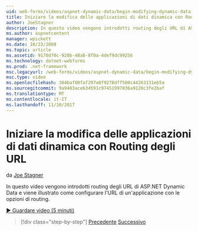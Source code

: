 ```yaml
---
uid: web-forms/videos/aspnet-dynamic-data/begin-modifying-dynamic-data-applications-with-url-routing
title: Iniziare la modifica delle applicazioni di dati dinamica con Routing degli URL | Documenti Microsoft
author: JoeStagner
description: In questo video vengono introdotti routing degli URL di ASP.NET Dynamic Data e viene illustrato come configurare l'URL di un'applicazione con le opzioni di routing.
ms.author: aspnetcontent
manager: wpickett
ms.date: 10/23/2008
ms.topic: article
ms.assetid: 9170d70c-928b-48a8-8f0a-4def9dc99256
ms.technology: dotnet-webforms
ms.prod: .net-framework
msc.legacyurl: /web-forms/videos/aspnet-dynamic-data/begin-modifying-dynamic-data-applications-with-url-routing
msc.type: video
ms.openlocfilehash: 304baf00faf297a0f9278dff580c44263131eb5a
ms.sourcegitcommit: 9a9483aceb34591c97451997036a9120c3fe2baf
ms.translationtype: MT
ms.contentlocale: it-IT
ms.lasthandoff: 11/10/2017
---
```

<a name="begin-modifying-dynamic-data-applications-with-url-routing"></a>Iniziare la modifica delle applicazioni di dati dinamica con Routing degli URL
====================
da [Joe Stagner](https://github.com/JoeStagner)

In questo video vengono introdotti routing degli URL di ASP.NET Dynamic Data e viene illustrato come configurare l'URL di un'applicazione con le opzioni di routing.

[&#9654; Guardare video (5 minuti)](https://channel9.msdn.com/Blogs/ASP-NET-Site-Videos/begin-modifying-dynamic-data-applications-with-url-routing)

>[!div class="step-by-step"]
[Precedente](begin-editing-the-templates-in-aspnet-dynamic-data-applications.md)
[Successivo](enable-in-line-editing-in-aspnet-dynamic-data-applications.md)
